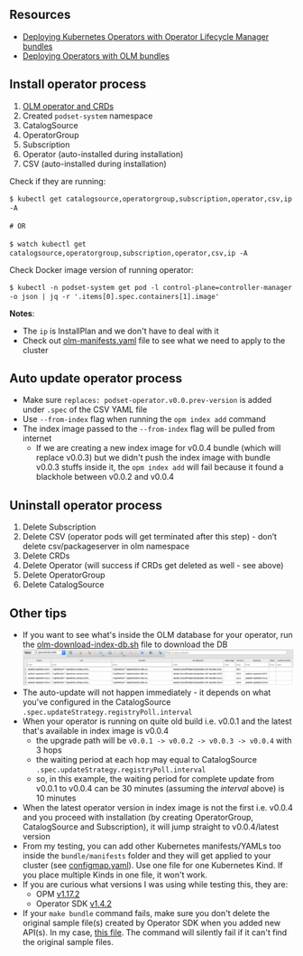 ## Resources

* [Deploying Kubernetes Operators with Operator Lifecycle Manager bundles](https://developers.redhat.com/blog/2021/02/08/deploying-kubernetes-operators-with-operator-lifecycle-manager-bundles)
* [Deploying Operators with OLM bundles](https://www.redhat.com/en/blog/deploying-operators-olm-bundles)

## Install operator process

1. [OLM operator and CRDs](https://github.com/operator-framework/operator-lifecycle-manager/releases)
2. Created `podset-system` namespace
3. CatalogSource
4. OperatorGroup
5. Subscription
6. Operator (auto-installed during installation)
7. CSV (auto-installed during installation)

Check if they are running:

```
$ kubectl get catalogsource,operatorgroup,subscription,operator,csv,ip -A

# OR

$ watch kubectl get catalogsource,operatorgroup,subscription,operator,csv,ip -A
```

Check Docker image version of running operator:

```
$ kubectl -n podset-system get pod -l control-plane=controller-manager -o json | jq -r '.items[0].spec.containers[1].image'
```

**Notes**:

* The `ip` is InstallPlan and we don't have to deal with it
* Check out [olm-manifests.yaml](olm-manifests.yaml) file to see what we need to apply to the cluster

## Auto update operator process

* Make sure `replaces: podset-operator.v0.0.prev-version` is added under `.spec` of the CSV YAML file
* Use `--from-index` flag when running the `opm index add` command
* The index image passed to the `--from-index` flag will be pulled from internet
    * If we are creating a new index image for v0.0.4 bundle (which will replace v0.0.3) but we didn't push the index image with bundle v0.0.3 stuffs inside it, the `opm index add` will fail because it found a blackhole between v0.0.2 and v0.0.4

## Uninstall operator process

1. Delete Subscription
2. Delete CSV (operator pods will get terminated after this step) - don’t delete csv/packageserver in olm namespace
3. Delete CRDs
4. Delete Operator (will success if CRDs get deleted as well - see above)
5. Delete OperatorGroup
6. Delete CatalogSource

## Other tips

* If you want to see what's inside the OLM database for your operator, run the [olm-download-index-db.sh](olm-download-index-db.sh) file to download the DB
    ![](docs/images/db-example.png)
* The auto-update will not happen immediately - it depends on what you've configured in the CatalogSource `.spec.updateStrategy.registryPoll.interval`
* When your operator is running on quite old build i.e. v0.0.1 and the latest that's available in index image is v0.0.4
    * the upgrade path will be `v0.0.1 -> v0.0.2 -> v0.0.3 -> v0.0.4` with 3 hops
    * the waiting period at each hop may equal to CatalogSource `.spec.updateStrategy.registryPoll.interval`
    * so, in this example, the waiting period for complete update from v0.0.1 to v0.0.4 can be 30 minutes (assuming the _interval_ above) is 10 minutes
* When the latest operator version in index image is not the first i.e. v0.0.4 and you proceed with installation (by creating OperatorGroup, CatalogSource and Subscription), it will jump straight to v0.0.4/latest version
* From my testing, you can add other Kubernetes manifests/YAMLs too inside the `bundle/manifests` folder and they will get applied to your cluster (see [configmap.yaml](configmap.yaml)). Use one file for one Kubernetes Kind. If you place multiple Kinds in one file, it won't work.
* If you are curious what versions I was using while testing this, they are:
    * OPM [v1.17.2](https://github.com/operator-framework/operator-registry/releases/tag/v1.17.2)
    * Operator SDK [v1.4.2](https://github.com/operator-framework/operator-sdk/releases/tag/v1.4.2)
* If your `make bundle` command fails, make sure you don't delete the original sample file(s) created by Operator SDK when you added new API(s). In my case, [this file](https://github.com/zulhfreelancer/podset-operator/blob/master/config/samples/app_v1alpha1_podset.yaml). The command will silently fail if it can't find the original sample files.
